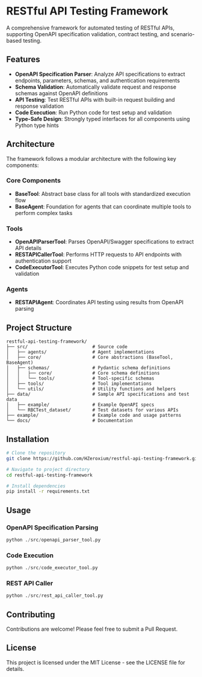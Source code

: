 # RESTful API Testing Framework

A comprehensive framework for automated testing of RESTful APIs, supporting OpenAPI specification validation, contract testing, and scenario-based testing.

## Features

- **OpenAPI Specification Parser**: Analyze API specifications to extract endpoints, parameters, schemas, and authentication requirements
- **Schema Validation**: Automatically validate request and response schemas against OpenAPI definitions
- **API Testing**: Test RESTful APIs with built-in request building and response validation
- **Code Execution**: Run Python code for test setup and validation
- **Type-Safe Design**: Strongly typed interfaces for all components using Python type hints

## Architecture

The framework follows a modular architecture with the following key components:

### Core Components

- **BaseTool**: Abstract base class for all tools with standardized execution flow
- **BaseAgent**: Foundation for agents that can coordinate multiple tools to perform complex tasks

### Tools

- **OpenAPIParserTool**: Parses OpenAPI/Swagger specifications to extract API details
- **RESTAPICallerTool**: Performs HTTP requests to API endpoints with authentication support
- **CodeExecutorTool**: Executes Python code snippets for test setup and validation

### Agents

- **RESTAPIAgent**: Coordinates API testing using results from OpenAPI parsing

## Project Structure

```
restful-api-testing-framework/
├── src/                        # Source code
│   ├── agents/                 # Agent implementations
│   ├── core/                   # Core abstractions (BaseTool, BaseAgent)
│   ├── schemas/                # Pydantic schema definitions
│   │   ├── core/               # Core schema definitions
│   │   └── tools/              # Tool-specific schemas
│   ├── tools/                  # Tool implementations
│   └── utils/                  # Utility functions and helpers
├── data/                       # Sample API specifications and test data
│   ├── example/                # Example OpenAPI specs
│   └── RBCTest_dataset/        # Test datasets for various APIs
├── example/                    # Example code and usage patterns
└── docs/                       # Documentation
```

## Installation

```bash
# Clone the repository
git clone https://github.com/HZeroxium/restful-api-testing-framework.git

# Navigate to project directory
cd restful-api-testing-framework

# Install dependencies
pip install -r requirements.txt
```

## Usage

### OpenAPI Specification Parsing

```python
python ./src/openapi_parser_tool.py
```

### Code Execution

```python
python ./src/code_executor_tool.py
```

### REST API Caller

```python
python ./src/rest_api_caller_tool.py
```

## Contributing

Contributions are welcome! Please feel free to submit a Pull Request.

## License

This project is licensed under the MIT License - see the LICENSE file for details.
